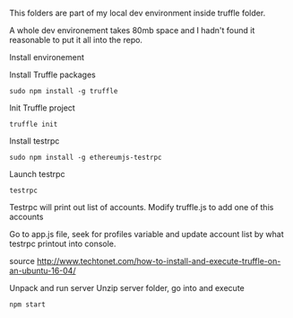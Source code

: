 This folders are part of my local dev environment inside truffle folder. 

A whole dev environement takes 80mb space and I hadn't found it reasonable to put it all into the repo.

Install environement

Install Truffle packages

`sudo npm install -g truffle`

Init Truffle project

`truffle init`

Install testrpc

`sudo npm install -g ethereumjs-testrpc`

Launch testrpc

`testrpc`

Testrpc will print out list of accounts. Modify truffle.js to add one of this accounts 

Go to app.js file, seek for profiles variable and update account list by what testrpc printout into console. 

source http://www.techtonet.com/how-to-install-and-execute-truffle-on-an-ubuntu-16-04/

Unpack and run server
Unzip server folder, go into and execute

`npm start`
